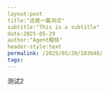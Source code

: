 ```yaml
---
layout:post
title:"这是一篇测试"
subtitle:"This is a subtitle"
date:2025-05-29
author:"Agent樱桃"
header-style:text
permalink: /2025/05/29/103648/
tags:
---
```

测试2